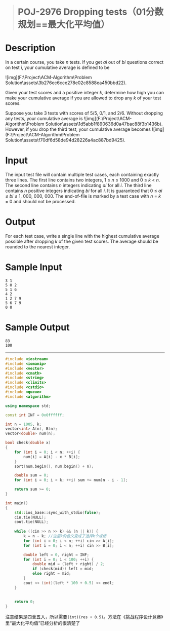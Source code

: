 > # POJ-2976 Dropping tests（01分数规划==最大化平均值）

# Description

In a certain course, you take *n* tests. If you get *ai* out of *bi* questions correct on test *i*, your cumulative average is defined to be

![img](F:\Project\ACM-Algorithm\Problem Solution\assets\3b276ec6cce278e02c8588ea450bbd22).

Given your test scores and a positive integer *k*, determine how high you can make your cumulative average if you are allowed to drop any *k* of your test scores.

Suppose you take 3 tests with scores of 5/5, 0/1, and 2/6. Without dropping any tests, your cumulative average is ![img](F:\Project\ACM-Algorithm\Problem Solution\assets\1d5abb1f890636d0a47bac88f3b1436b). However, if you drop the third test, your cumulative average becomes ![img](F:\Project\ACM-Algorithm\Problem Solution\assets\f70df6d58de94d28226a4ac887bd9425).

# Input

The input test file will contain multiple test cases, each containing exactly three lines. The first line contains two integers, 1 ≤ *n* ≤ 1000 and 0 ≤ *k* < *n*. The second line contains *n* integers indicating *ai* for all *i*. The third line contains *n* positive integers indicating *bi* for all *i*. It is guaranteed that 0 ≤ *ai* ≤ *bi* ≤ 1, 000, 000, 000. The end-of-file is marked by a test case with *n* = *k* = 0 and should not be processed.

# Output

For each test case, write a single line with the highest cumulative average possible after dropping *k* of the given test scores. The average should be rounded to the nearest integer.

# Sample Input

```
3 1
5 0 2
5 1 6
4 2
1 2 7 9
5 6 7 9
0 0
```

# Sample Output

```
83
100
```

-----

```c++
#include <iostream>
#include <iomanip>
#include <vector>
#include <cmath>
#include <string>
#include <climits>
#include <cstdio>
#include <queue>
#include <algorithm>

using namespace std;

const int INF = 0x0ffffff;

int n = 1005, k;
vector<int> A(n), B(n);
vector<double> num(n);

bool check(double x)
{
	for (int i = 0; i < n; ++i) {
		num[i] = A[i] - x * B[i];
	}
	sort(num.begin(), num.begin() + n);

	double sum = 0;
	for (int i = 0; i < k; ++i) sum += num[n - i - 1];

	return sum >= 0;
}

int main()
{
	std::ios_base::sync_with_stdio(false);
	cin.tie(NULL);
	cout.tie(NULL);
    
    while ((cin >> n >> k) && (n || k)) {
    	k = n - k; //这里k的含义变成了选择k个成绩
    	for (int i = 0; i < n; ++i) cin >> A[i];
    	for (int i = 0; i < n; ++i) cin >> B[i];

    	double left = 0, right = INF;
    	for (int i = 0; i < 100; ++i) {
    		double mid = (left + right) / 2;
    		if (check(mid)) left = mid;
    		else right = mid;
    	}
    	cout << (int)(left * 100 + 0.5) << endl;
    }
   	
	
    return 0;
}
```

注意结果是四舍五入，所以需要`(int)(res + 0.5)`。方法在《挑战程序设计竞赛》里“最大化平均值”已经分析的很清楚了